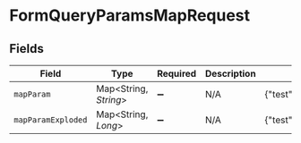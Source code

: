 # FormQueryParamsMapRequest


## Fields

| Field                             | Type                              | Required                          | Description                       | Example                           |
| --------------------------------- | --------------------------------- | --------------------------------- | --------------------------------- | --------------------------------- |
| `mapParam`                        | Map<String, *String*>             | :heavy_minus_sign:                | N/A                               | {"test":"value","test2":"value2"} |
| `mapParamExploded`                | Map<String, *Long*>               | :heavy_minus_sign:                | N/A                               | {"test":1,"test2":2}              |
